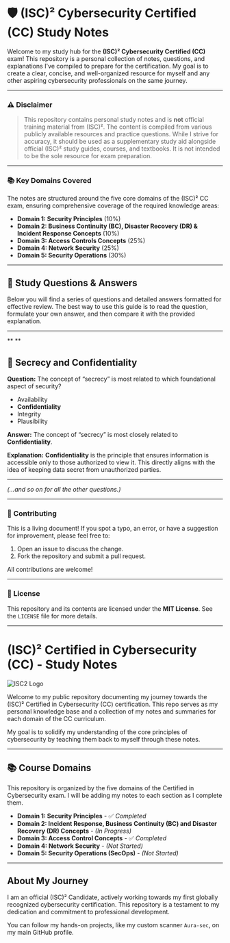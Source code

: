 
# 🛡️ (ISC)² Cybersecurity Certified (CC) Study Notes

Welcome to my study hub for the **(ISC)² Cybersecurity Certified (CC)** exam\! This repository is a personal collection of notes, questions, and explanations I've compiled to prepare for the certification. My goal is to create a clear, concise, and well-organized resource for myself and any other aspiring cybersecurity professionals on the same journey.

-----

### ⚠️ Disclaimer

> This repository contains personal study notes and is **not** official training material from (ISC)². The content is compiled from various publicly available resources and practice questions. While I strive for accuracy, it should be used as a supplementary study aid alongside official (ISC)² study guides, courses, and textbooks. It is not intended to be the sole resource for exam preparation.

-----

### 📚 Key Domains Covered

The notes are structured around the five core domains of the (ISC)² CC exam, ensuring comprehensive coverage of the required knowledge areas:

  * **Domain 1: Security Principles** (10%)
  * **Domain 2: Business Continuity (BC), Disaster Recovery (DR) & Incident Response Concepts** (10%)
  * **Domain 3: Access Controls Concepts** (25%)
  * **Domain 4: Network Security** (25%)
  * **Domain 5: Security Operations** (30%)

-----

## 🧠 Study Questions & Answers

Below you will find a series of questions and detailed answers formatted for effective review. The best way to use this guide is to read the question, formulate your own answer, and then compare it with the provided explanation.

-----

\*\*
\*\*

## 🤫 Secrecy and Confidentiality

**Question:** The concept of “secrecy” is most related to which foundational aspect of security?

  * Availability
  * **Confidentiality**
  * Integrity
  * Plausibility

**Answer:** The concept of “secrecy” is most closely related to **Confidentiality**.

**Explanation:** **Confidentiality** is the principle that ensures information is accessible only to those authorized to view it. This directly aligns with the idea of keeping data secret from unauthorized parties.

-----

*(...and so on for all the other questions.)*

-----

### 🤝 Contributing

This is a living document\! If you spot a typo, an error, or have a suggestion for improvement, please feel free to:

1.  Open an issue to discuss the change.
2.  Fork the repository and submit a pull request.

All contributions are welcome\!

-----

### 📄 License

This repository and its contents are licensed under the **MIT License**. See the `LICENSE` file for more details.

-----

# (ISC)² Certified in Cybersecurity (CC) - Study Notes

![ISC2 Logo](https://www.isc2.org/-/media/ISC2/Logos/logo-2023.svg?h=80&w=215&la=en&hash=05022569C7550855215A007204ED9260)

Welcome to my public repository documenting my journey towards the (ISC)² Certified in Cybersecurity (CC) certification. This repo serves as my personal knowledge base and a collection of my notes and summaries for each domain of the CC curriculum.

My goal is to solidify my understanding of the core principles of cybersecurity by teaching them back to myself through these notes.

---

## 📚 Course Domains

This repository is organized by the five domains of the Certified in Cybersecurity exam. I will be adding my notes to each section as I complete them.

* **Domain 1: Security Principles** - ✅ *Completed*
* **Domain 2: Incident Response, Business Continuity (BC) and Disaster Recovery (DR) Concepts** - *(In Progress)*
* **Domain 3: Access Control Concepts** - ✅ *Completed*
* **Domain 4: Network Security** - *(Not Started)*
* **Domain 5: Security Operations (SecOps)** - *(Not Started)*

---

## About My Journey

I am an official (ISC)² Candidate, actively working towards my first globally recognized cybersecurity certification. This repository is a testament to my dedication and commitment to professional development.

You can follow my hands-on projects, like my custom scanner `Aura-sec`, on my main GitHub profile.
